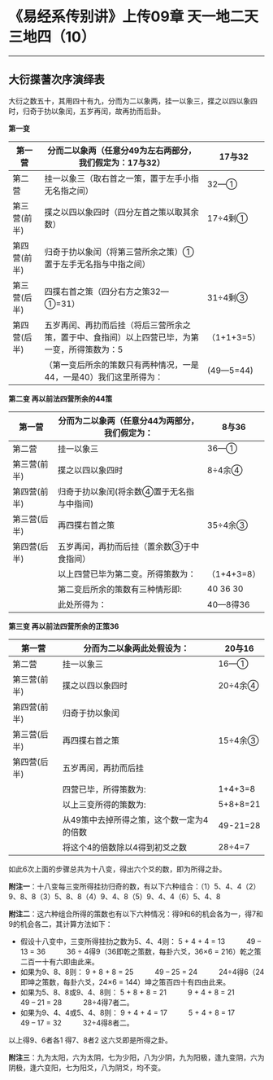# 《易经系传别讲》上传09章 天一地二天三地四（10）

------

## 大衍揲蓍次序演绎表

大衍之数五十，其用四十有九，分而为二以象两，挂一以象三，揲之以四以象四时，归奇于扐以象闰，五岁再闰，故再扐而后卦。

**第一变**

| 第一营       | 分而二以象两（任意分49为左右两部分，我们假定为：17与32）     | 17与32      |
| ------------ | ------------------------------------------------------------ | ----------- |
| 第二营       | 挂一以象三（取右首之一策，置于左手小指无名指之间）           | 32—①        |
| 第三营(前半) | 揲之以四以象四时（四分左首之策以取其余数）                   | 17÷4剩①     |
| 第四营(前半) | 归奇于扐以象闰（将第三营所余之策）①置于左手无名指与中指之间） |             |
| 第三营(后半) | 四揲右首之策（四分右方之策32—①=31）                          | 31÷4剩③     |
| 第四营(后半) | 五岁再闰、再扐而后挂（将后三营所余之策，置于中、食指间）以上四营已毕，为第一变，所得策数为：5 | （1+1+3=5） |
|              | （第一变后所余的策数只有两种情况，一是44，一是40）我们这里所得为： | (49—5=44)   |

**第二变 再以前法四营所余的44策**

| 第一营       | 分而为二以象两（任意分44为两部分，我们假定为： | 8与36       |
| ------------ | ---------------------------------------------- | ----------- |
| 第二营       | 挂一以象三                                     | 36—①        |
| 第三营(前半) | 揲之以四以象四时                               | 8÷4余④      |
| 第四营(前半) | 归奇于扐以象闰(将余数④置于无名指与中指间)      |             |
| 第三营(后半) | 再四揲右首之策                                 | 35÷4余③     |
| 第四营(后半) | 五岁再闰，再扐而后挂（置余数③于中食指间）      |             |
|              | 以上四营已毕为第二变。所得策数为：             | （1+4+3=8） |
|              | 第二变后所余的策数有三种情形即:                | 40 36 30    |
|              | 此处所得为：                                   | 40—8得36    |

**第三变 再以前法四营所余的正策36**

| 第一营       | 分而为二以象两此处假设为：                | 20与16   |
| ------------ | ----------------------------------------- | -------- |
| 第二营       | 挂一以象三                                | 16—①     |
| 第三营(前半) | 揲之以四以象四时                          | 20÷4余④  |
| 第四营(前半) | 归奇于扐以象闰                            |          |
| 第三营(后半) | 再四揲右首之策                            | 15÷4余③  |
| 第四营(后半) | 五岁再闰，再扐而后挂                      |          |
|              | 四营已毕，所得策数为:                     | 1+4+3=8  |
|              | 以上三变所得的策数为:                     | 5+8+8=21 |
|              | 从49策中去掉所得之策，这个数一定为4的倍数 | 49-21=28 |
|              | 将这个4的倍数除以4得到初爻之数            | 28÷4=7   |

如此6次上面的步骤总共为十八变，得出六个爻的数，即为所得之卦。

**附注一**：十八变每三变所得挂扐归奇的数，有以下六种组合：（1）5、4、4（2）9、8、8（3）5、8、8（4）9、4、8（5）9、4、4（6）5、4、8

**附注二**：这六种组合所得的策数也有以下六种情况：得9和6的机会各为一，得7和9的机会各二，其计算方法如下：

- 假设十八变中，三变所得挂扐之数为5、4、4则： 5 + 4 + 4 = 13　　　49 – 13 = 36　　　36 ÷ 4得9（36即乾之策数，每卦六爻，36×6 = 216）乾之策二百一十有六即由此来。
- 如果为9、8、8则： 9 + 8 + 8 = 25　　　49 – 25 = 24　　　24÷4得6（24即坤之策数，每卦六爻，24×6 = 144）坤之策百四十有四由此来。
- 如果为5、8、8或9、4、8则： 5 + 8 + 8 = 21　　　9 + 4 + 8 = 21　　　49 – 21 = 28　　　28÷4得7者二。
- 如果为9、4、4或5、4、8则： 9 + 4 + 4 = 17　　　5 + 4 + 8 = 17　　　49 – 17 = 32　　　32÷4得8者二。

以上得9、6者各1 得7、8者2 这六爻即是所得之卦。

**附注三**：九为太阳，六为太阴，七为少阳，八为少阴，九为阳极，逢九变阴，六为阴极，逢六变阳，七为阳爻，八为阴爻，均不变。